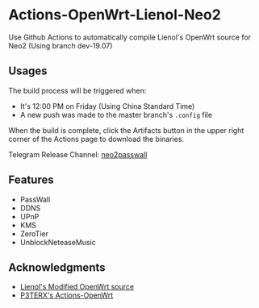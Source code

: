 # Actions-OpenWrt-Lienol-Neo2
Use Github Actions to automatically compile Lienol's OpenWrt source for Neo2 (Using branch dev-19.07)

## Usages

The build process will be triggered when:

- It's 12:00 PM on Friday (Using China Standard Time)
- A new push was made to the master branch\'s ```.config``` file

When the build is complete, click the Artifacts button in the upper right corner of the Actions page to download the binaries.

Telegram Release Channel: [neo2passwall](https://t.me/neo2passwall)

## Features

- PassWall
- DDNS
- UPnP
- KMS
- ZeroTier
- UnblockNeteaseMusic


## Acknowledgments

- [Lienol's Modified OpenWrt source](https://github.com/Lienol/openwrt)
- [P3TERX's Actions-OpenWrt](https://github.com/P3TERX/Actions-OpenWrt)
